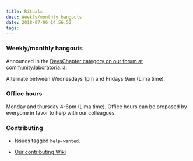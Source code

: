 ```yaml
---
title: Rituals
desc: Weekly/monthly hangouts
date: 2018-07-06 14:56:52
tags:
---
```


### Weekly/monthly hangouts

Announced in the [DevsChapter category on our forum at community.laboratoria.la](http://community.laboratoria.la/c/devs-chapter).

Alternate between Wednesdays 1pm and Fridays 9am (Lima time).

### Office hours

Monday and thursday 4-6pm (Lima time).
Office hours can be proposed by everyone in favor to help with our colleagues.


### Contributing

* Issues tagged `help-wanted`.

* [Our contributing Wiki](https://github.com/Laboratoria/curricula-js/wiki/Colabora:__blank) 
